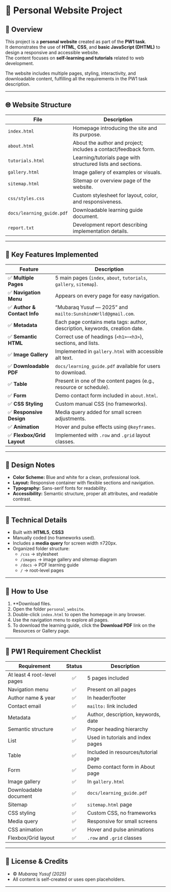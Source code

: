 # 📘 Personal Website Project

## 🧩 Overview

This project is a **personal website** created as part of the **PW1 task**.  
It demonstrates the use of **HTML**, **CSS**, and **basic JavaScript (DHTML)** to design a responsive and accessible website.  
The content focuses on **self-learning and tutorials** related to web development.

The website includes multiple pages, styling, interactivity, and downloadable content, fulfilling all the requirements in the PW1 task description.

---

## 🌐 Website Structure

| File | Description |
|------|--------------|
| `index.html` | Homepage introducing the site and its purpose. |
| `about.html` | About the author and project; includes a contact/feedback form. |
| `tutorials.html` | Learning/tutorials page with structured lists and sections. |
| `gallery.html` | Image gallery of examples or visuals. |
| `sitemap.html` | Sitemap or overview page of the website. |
| `css/styles.css` | Custom stylesheet for layout, color, and responsiveness. |
| `docs/learning_guide.pdf` | Downloadable learning guide document. |
| `report.txt` | Development report describing implementation details. |

---

## 🧠 Key Features Implemented

| Feature | Description |
|----------|--------------|
| ✅ **Multiple Pages** | 5 main pages (`index`, `about`, `tutorials`, `gallery`, `sitemap`). |
| ✅ **Navigation Menu** | Appears on every page for easy navigation. |
| ✅ **Author & Contact Info** | “Mubaraq Yusuf — 2025” and `mailto:SunshineWrlld@gmail.com`. |
| ✅ **Metadata** | Each page contains meta tags: author, description, keywords, creation date. |
| ✅ **Semantic HTML** | Correct use of headings (`<h1>`–`<h3>`), sections, and lists. |
| ✅ **Image Gallery** | Implemented in `gallery.html` with accessible alt text. |
| ✅ **Downloadable PDF** | `docs/learning_guide.pdf` available for users to download. |
| ✅ **Table** | Present in one of the content pages (e.g., resource or schedule). |
| ✅ **Form** | Demo contact form included in `about.html`. |
| ✅ **CSS Styling** | Custom manual CSS (no frameworks). |
| ✅ **Responsive Design** | Media query added for small screen adjustments. |
| ✅ **Animation** | Hover and pulse effects using `@keyframes`. |
| ✅ **Flexbox/Grid Layout** | Implemented with `.row` and `.grid` layout classes. |


---

## 🎨 Design Notes

- **Color Scheme:** Blue and white for a clean, professional look.  
- **Layout:** Responsive container with flexible sections and navigation.  
- **Typography:** Sans-serif fonts for readability.  
- **Accessibility:** Semantic structure, proper alt attributes, and readable contrast.

---

## 🧰 Technical Details

- Built with **HTML5**, **CSS3**
- Manually coded (no frameworks used).  
- Includes a **media query** for screen width ≤720px.  
- Organized folder structure:  
  - `/css` → stylesheet  
  - `/images` → image gallery and sitemap diagram  
  - `/docs` → PDF learning guide  
  - `/` → root-level pages  

---

## 💾 How to Use

1. **Download files.  
2. Open the folder `personal_website`.  
3. Double-click `index.html` to open the homepage in any browser.  
4. Use the navigation menu to explore all pages.  
5. To download the learning guide, click the **Download PDF** link on the Resources or Gallery page.

---

## 🧩 PW1 Requirement Checklist

| Requirement | Status | Description |
|--------------|:------:|-------------|
| At least 4 root-level pages | ✅ | 5 pages included |
| Navigation menu | ✅ | Present on all pages |
| Author name & year | ✅ | In header/footer |
| Contact email | ✅ | `mailto:` link included |
| Metadata | ✅ | Author, description, keywords, date |
| Semantic structure | ✅ | Proper heading hierarchy |
| List | ✅ | Used in tutorials and index pages |
| Table | ✅ | Included in resources/tutorial page |
| Form | ✅ | Demo contact form in About page |
| Image gallery | ✅ | In `gallery.html` |
| Downloadable document | ✅ | `docs/learning_guide.pdf` |
| Sitemap | ✅ | `sitemap.html` page |
| CSS styling | ✅ | Custom CSS, no frameworks |
| Media query | ✅ | Responsive for small screens |
| CSS animation | ✅ | Hover and pulse animations |
| Flexbox/Grid layout | ✅ | `.row` and `.grid` classes |

---

## 🧾 License & Credits

- © *Mubaraq Yusuf (2025)*  
- All content is self-created or uses open placeholders.  

---


